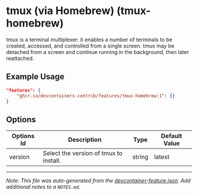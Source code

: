 
# tmux (via Homebrew) (tmux-homebrew)

tmux is a terminal multiplexer: it enables a number of terminals to be created, accessed, and controlled from a single screen. tmux may be detached from a screen and continue running in the background, then later reattached.

## Example Usage

```json
"features": {
    "ghcr.io/devcontainers-contrib/features/tmux-homebrew:1": {}
}
```

## Options

| Options Id | Description | Type | Default Value |
|-----|-----|-----|-----|
| version | Select the version of tmux to install. | string | latest |



---

_Note: This file was auto-generated from the [devcontainer-feature.json](https://github.com/devcontainers-contrib/features/blob/main/src/tmux-homebrew/devcontainer-feature.json).  Add additional notes to a `NOTES.md`._
